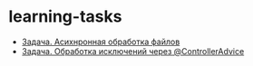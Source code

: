 # learning-tasks

- [Задача. Асихнронная обработка файлов](https://github.com/RavenVSS/learning-tasks/blob/main/task-1.md)
- [Задача. Обработка исключений через @ControllerAdvice](https://github.com/RavenVSS/learning-tasks/blob/main/task-2.md)
